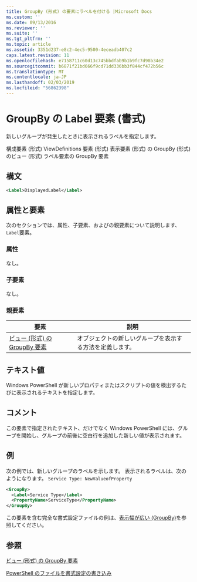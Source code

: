 ```yaml
---
title: GroupBy (形式) の要素にラベルを付ける |Microsoft Docs
ms.custom: ''
ms.date: 09/13/2016
ms.reviewer: ''
ms.suite: ''
ms.tgt_pltfrm: ''
ms.topic: article
ms.assetid: 3351d237-e8c2-4ec5-9500-4eceadb407c2
caps.latest.revision: 11
ms.openlocfilehash: e7158711c60d13c745bbdfab9b1b9fc7d98b34e2
ms.sourcegitcommit: b6871f21bd666f9cd71dd336bb3f844cf472b56c
ms.translationtype: MT
ms.contentlocale: ja-JP
ms.lasthandoff: 02/03/2019
ms.locfileid: "56862398"
---
```

# <a name="label-element-for-groupby-format"></a>GroupBy の Label 要素 (書式)

新しいグループが発生したときに表示されるラベルを指定します。

構成要素 (形式) ViewDefinitions 要素 (形式) 表示要素 (形式) の GroupBy (形式) のビュー (形式) ラベル要素の GroupBy 要素

## <a name="syntax"></a>構文

```xml
<Label>DisplayedLabel</Label>
```

## <a name="attributes-and-elements"></a>属性と要素

次のセクションでは、属性、子要素、およびの親要素について説明します、`Label`要素。

### <a name="attributes"></a>属性

なし。

### <a name="child-elements"></a>子要素

なし。

### <a name="parent-elements"></a>親要素

|要素|説明|
|-------------|-----------------|
|[ビュー (形式) の GroupBy 要素](./groupby-element-for-view-format.md)|オブジェクトの新しいグループを表示する方法を定義します。|

## <a name="text-value"></a>テキスト値

Windows PowerShell が新しいプロパティまたはスクリプトの値を検出するたびに表示されるテキストを指定します。

## <a name="remarks"></a>コメント

この要素で指定されたテキスト、だけでなく Windows PowerShell には、グループを開始し、グループの前後に空白行を追加した新しい値が表示されます。

## <a name="example"></a>例

次の例では、新しいグループのラベルを示します。 表示されるラベルは、次のようになります。 `Service Type: NewValueofProperty`

```xml
<GroupBy>
  <Label>Service Type</Label>
  <PropertyName>ServiceType</PropertyName>
</GroupBy>

```

この要素を含む完全な書式設定ファイルの例は、[表示幅が広い (GroupBy)](./wide-view-groupby.md)を参照してください。

## <a name="see-also"></a>参照

[ビュー (形式) の GroupBy 要素](./groupby-element-for-view-format.md)

[PowerShell のファイルを書式設定の書き込み](./writing-a-powershell-formatting-file.md)
